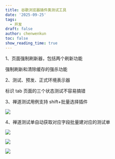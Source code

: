```yaml
---
title: 谷歌浏览器插件类测试工具
date: '2025-09-25'
tags:
  - 开发
draft: false
author: chenwenkun
toc: false
show_reading_time: true
---
```

1、页面强制刷新器，包括两个刷新功能

强制刷新和清除缓存的强杀功能

2、测试、预发、正式环境表示器

标识 tab 页面的三个状态测试不容易搞错

3、禅道测试用例支持 shift+批量选择插件

![](https://prod-files-secure.s3.us-west-2.amazonaws.com/c205fb54-92b2-4987-8be3-972b67d27acc/7ca8990d-2ef0-4ad6-8256-c807dbb8b3d5/image.png?X-Amz-Algorithm=AWS4-HMAC-SHA256&X-Amz-Content-Sha256=UNSIGNED-PAYLOAD&X-Amz-Credential=ASIAZI2LB466QHAILIWI%2F20251021%2Fus-west-2%2Fs3%2Faws4_request&X-Amz-Date=20251021T005226Z&X-Amz-Expires=3600&X-Amz-Security-Token=IQoJb3JpZ2luX2VjEFEaCXVzLXdlc3QtMiJHMEUCIQDMuRDPKEeoPGcelIDS87rbqOZvW5LrOgppgush8FZY8QIgO42BcpWAgp9qhYAqpxIyEHW4BalBRiC1Ip1PLbm3P2sqiAQI%2Bv%2F%2F%2F%2F%2F%2F%2F%2F%2F%2FARAAGgw2Mzc0MjMxODM4MDUiDI7EJWCFGt4EcVimwCrcAx5vlklS47%2FJYGvYGraKZ1zNBI7Nw0hmHcOBsnbCS8Y9m10uNhGfKeL5ErvY5p6deBEmh5Q9vRUnOsTkaXegp3vVZGji%2B88312XikzmJoWcSBHmAZBKDm8shRhEr0ya2wvpgL72BA5lx1X6Ge6ND1vO4OjaEQ2p%2BhZ%2B5hU3rmG7o0yqyrmS1FT3N8uzy8LqqDNfJ70P%2Fg3lfPFOY26en5qNvQoh3y1ZxexyPKeg0EcpUv%2FW1tLhiFNpPk4It1uU6WVEeJOGzwuT%2BglQwfyMWaP8lpHRsNOJRFxTLioJTOkQ96%2BMMq6rPrR9%2BnHRKERzVT7nsdXW3Y4OFTu5NzBYvk%2FeyUiZvig6v3du4I8kPKx7a%2FRXXs5Rz97Gw%2Fb%2F85x7K9VS3aAuKNOdJ71%2Fu41QNo69ECqQP48sPgAgoZ7mvNvFgDM8E1zooKQD2wsq8i%2Br%2F7MSm5OSwHrHL9LuIdq4IRMqRbNvIqBvn6FMfPYvkfUrcU%2BNV2QSIF8Hvl29hiW4PDTLKiQrRD59T91193bLsoX%2FZ6m4dIV52CqfS8mjm7N7zTBC%2Fgx5I79xlVjWeotOAbubrb5kLk3YTavZLM%2FY%2BuSCX%2BVZl3X7kMxj%2BzDAA7qSU7EfqOwrleoO2VzBiMPir28cGOqUBbtGkmA2TENRMUNE%2FY7ec%2FGmLp5znVICU3gCzm%2B6UEWRrP4d0ShaEIFwq0x%2BEYSE4wdT5r%2FS96YgJXG0BHZ%2FsZH5kVNvJIxP2sSYpFfdjhfU9PbBCGJNWkhHv%2FWIvQJi10bFGokn5P%2FsFmTLznWp%2FibIP0POa2rNxehblhZMXwkyiHxsU3f1RENnUML7GekPuiCml4IlSgF5P7Zf2GknSV2kHZTJk&X-Amz-Signature=e032330498052bd204e8d6a41d1bc75df026d1b7fe0e0609db73cb66bd783067&X-Amz-SignedHeaders=host&x-amz-checksum-mode=ENABLED&x-id=GetObject)

4、禅道测试单自动获取对应字段批量建对应的测试单

![](https://prod-files-secure.s3.us-west-2.amazonaws.com/c205fb54-92b2-4987-8be3-972b67d27acc/1ea39b01-dd1c-4a56-bb09-4fe87447f5c7/image.png?X-Amz-Algorithm=AWS4-HMAC-SHA256&X-Amz-Content-Sha256=UNSIGNED-PAYLOAD&X-Amz-Credential=ASIAZI2LB466QHAILIWI%2F20251021%2Fus-west-2%2Fs3%2Faws4_request&X-Amz-Date=20251021T005226Z&X-Amz-Expires=3600&X-Amz-Security-Token=IQoJb3JpZ2luX2VjEFEaCXVzLXdlc3QtMiJHMEUCIQDMuRDPKEeoPGcelIDS87rbqOZvW5LrOgppgush8FZY8QIgO42BcpWAgp9qhYAqpxIyEHW4BalBRiC1Ip1PLbm3P2sqiAQI%2Bv%2F%2F%2F%2F%2F%2F%2F%2F%2F%2FARAAGgw2Mzc0MjMxODM4MDUiDI7EJWCFGt4EcVimwCrcAx5vlklS47%2FJYGvYGraKZ1zNBI7Nw0hmHcOBsnbCS8Y9m10uNhGfKeL5ErvY5p6deBEmh5Q9vRUnOsTkaXegp3vVZGji%2B88312XikzmJoWcSBHmAZBKDm8shRhEr0ya2wvpgL72BA5lx1X6Ge6ND1vO4OjaEQ2p%2BhZ%2B5hU3rmG7o0yqyrmS1FT3N8uzy8LqqDNfJ70P%2Fg3lfPFOY26en5qNvQoh3y1ZxexyPKeg0EcpUv%2FW1tLhiFNpPk4It1uU6WVEeJOGzwuT%2BglQwfyMWaP8lpHRsNOJRFxTLioJTOkQ96%2BMMq6rPrR9%2BnHRKERzVT7nsdXW3Y4OFTu5NzBYvk%2FeyUiZvig6v3du4I8kPKx7a%2FRXXs5Rz97Gw%2Fb%2F85x7K9VS3aAuKNOdJ71%2Fu41QNo69ECqQP48sPgAgoZ7mvNvFgDM8E1zooKQD2wsq8i%2Br%2F7MSm5OSwHrHL9LuIdq4IRMqRbNvIqBvn6FMfPYvkfUrcU%2BNV2QSIF8Hvl29hiW4PDTLKiQrRD59T91193bLsoX%2FZ6m4dIV52CqfS8mjm7N7zTBC%2Fgx5I79xlVjWeotOAbubrb5kLk3YTavZLM%2FY%2BuSCX%2BVZl3X7kMxj%2BzDAA7qSU7EfqOwrleoO2VzBiMPir28cGOqUBbtGkmA2TENRMUNE%2FY7ec%2FGmLp5znVICU3gCzm%2B6UEWRrP4d0ShaEIFwq0x%2BEYSE4wdT5r%2FS96YgJXG0BHZ%2FsZH5kVNvJIxP2sSYpFfdjhfU9PbBCGJNWkhHv%2FWIvQJi10bFGokn5P%2FsFmTLznWp%2FibIP0POa2rNxehblhZMXwkyiHxsU3f1RENnUML7GekPuiCml4IlSgF5P7Zf2GknSV2kHZTJk&X-Amz-Signature=22fb9fe5d4161bb934a1e3e2ecab6aa777c95f600bdc9493c0d6efd195e8235a&X-Amz-SignedHeaders=host&x-amz-checksum-mode=ENABLED&x-id=GetObject)

![](https://prod-files-secure.s3.us-west-2.amazonaws.com/c205fb54-92b2-4987-8be3-972b67d27acc/fa727f1d-546c-42aa-9508-d8d3d1275bcd/image.png?X-Amz-Algorithm=AWS4-HMAC-SHA256&X-Amz-Content-Sha256=UNSIGNED-PAYLOAD&X-Amz-Credential=ASIAZI2LB466QHAILIWI%2F20251021%2Fus-west-2%2Fs3%2Faws4_request&X-Amz-Date=20251021T005226Z&X-Amz-Expires=3600&X-Amz-Security-Token=IQoJb3JpZ2luX2VjEFEaCXVzLXdlc3QtMiJHMEUCIQDMuRDPKEeoPGcelIDS87rbqOZvW5LrOgppgush8FZY8QIgO42BcpWAgp9qhYAqpxIyEHW4BalBRiC1Ip1PLbm3P2sqiAQI%2Bv%2F%2F%2F%2F%2F%2F%2F%2F%2F%2FARAAGgw2Mzc0MjMxODM4MDUiDI7EJWCFGt4EcVimwCrcAx5vlklS47%2FJYGvYGraKZ1zNBI7Nw0hmHcOBsnbCS8Y9m10uNhGfKeL5ErvY5p6deBEmh5Q9vRUnOsTkaXegp3vVZGji%2B88312XikzmJoWcSBHmAZBKDm8shRhEr0ya2wvpgL72BA5lx1X6Ge6ND1vO4OjaEQ2p%2BhZ%2B5hU3rmG7o0yqyrmS1FT3N8uzy8LqqDNfJ70P%2Fg3lfPFOY26en5qNvQoh3y1ZxexyPKeg0EcpUv%2FW1tLhiFNpPk4It1uU6WVEeJOGzwuT%2BglQwfyMWaP8lpHRsNOJRFxTLioJTOkQ96%2BMMq6rPrR9%2BnHRKERzVT7nsdXW3Y4OFTu5NzBYvk%2FeyUiZvig6v3du4I8kPKx7a%2FRXXs5Rz97Gw%2Fb%2F85x7K9VS3aAuKNOdJ71%2Fu41QNo69ECqQP48sPgAgoZ7mvNvFgDM8E1zooKQD2wsq8i%2Br%2F7MSm5OSwHrHL9LuIdq4IRMqRbNvIqBvn6FMfPYvkfUrcU%2BNV2QSIF8Hvl29hiW4PDTLKiQrRD59T91193bLsoX%2FZ6m4dIV52CqfS8mjm7N7zTBC%2Fgx5I79xlVjWeotOAbubrb5kLk3YTavZLM%2FY%2BuSCX%2BVZl3X7kMxj%2BzDAA7qSU7EfqOwrleoO2VzBiMPir28cGOqUBbtGkmA2TENRMUNE%2FY7ec%2FGmLp5znVICU3gCzm%2B6UEWRrP4d0ShaEIFwq0x%2BEYSE4wdT5r%2FS96YgJXG0BHZ%2FsZH5kVNvJIxP2sSYpFfdjhfU9PbBCGJNWkhHv%2FWIvQJi10bFGokn5P%2FsFmTLznWp%2FibIP0POa2rNxehblhZMXwkyiHxsU3f1RENnUML7GekPuiCml4IlSgF5P7Zf2GknSV2kHZTJk&X-Amz-Signature=29a74f4c68e47efdf8b6d1a04e22e4242f855e021fab2a25cc192d52a2270095&X-Amz-SignedHeaders=host&x-amz-checksum-mode=ENABLED&x-id=GetObject)

![](https://prod-files-secure.s3.us-west-2.amazonaws.com/c205fb54-92b2-4987-8be3-972b67d27acc/2a374ca8-3be3-4978-8ee1-2331f1db0267/image.png?X-Amz-Algorithm=AWS4-HMAC-SHA256&X-Amz-Content-Sha256=UNSIGNED-PAYLOAD&X-Amz-Credential=ASIAZI2LB466QHAILIWI%2F20251021%2Fus-west-2%2Fs3%2Faws4_request&X-Amz-Date=20251021T005226Z&X-Amz-Expires=3600&X-Amz-Security-Token=IQoJb3JpZ2luX2VjEFEaCXVzLXdlc3QtMiJHMEUCIQDMuRDPKEeoPGcelIDS87rbqOZvW5LrOgppgush8FZY8QIgO42BcpWAgp9qhYAqpxIyEHW4BalBRiC1Ip1PLbm3P2sqiAQI%2Bv%2F%2F%2F%2F%2F%2F%2F%2F%2F%2FARAAGgw2Mzc0MjMxODM4MDUiDI7EJWCFGt4EcVimwCrcAx5vlklS47%2FJYGvYGraKZ1zNBI7Nw0hmHcOBsnbCS8Y9m10uNhGfKeL5ErvY5p6deBEmh5Q9vRUnOsTkaXegp3vVZGji%2B88312XikzmJoWcSBHmAZBKDm8shRhEr0ya2wvpgL72BA5lx1X6Ge6ND1vO4OjaEQ2p%2BhZ%2B5hU3rmG7o0yqyrmS1FT3N8uzy8LqqDNfJ70P%2Fg3lfPFOY26en5qNvQoh3y1ZxexyPKeg0EcpUv%2FW1tLhiFNpPk4It1uU6WVEeJOGzwuT%2BglQwfyMWaP8lpHRsNOJRFxTLioJTOkQ96%2BMMq6rPrR9%2BnHRKERzVT7nsdXW3Y4OFTu5NzBYvk%2FeyUiZvig6v3du4I8kPKx7a%2FRXXs5Rz97Gw%2Fb%2F85x7K9VS3aAuKNOdJ71%2Fu41QNo69ECqQP48sPgAgoZ7mvNvFgDM8E1zooKQD2wsq8i%2Br%2F7MSm5OSwHrHL9LuIdq4IRMqRbNvIqBvn6FMfPYvkfUrcU%2BNV2QSIF8Hvl29hiW4PDTLKiQrRD59T91193bLsoX%2FZ6m4dIV52CqfS8mjm7N7zTBC%2Fgx5I79xlVjWeotOAbubrb5kLk3YTavZLM%2FY%2BuSCX%2BVZl3X7kMxj%2BzDAA7qSU7EfqOwrleoO2VzBiMPir28cGOqUBbtGkmA2TENRMUNE%2FY7ec%2FGmLp5znVICU3gCzm%2B6UEWRrP4d0ShaEIFwq0x%2BEYSE4wdT5r%2FS96YgJXG0BHZ%2FsZH5kVNvJIxP2sSYpFfdjhfU9PbBCGJNWkhHv%2FWIvQJi10bFGokn5P%2FsFmTLznWp%2FibIP0POa2rNxehblhZMXwkyiHxsU3f1RENnUML7GekPuiCml4IlSgF5P7Zf2GknSV2kHZTJk&X-Amz-Signature=e2cc8c493994543ac7a9875b00d0e46c601ec9a43bac6ca23c57cc1474104cba&X-Amz-SignedHeaders=host&x-amz-checksum-mode=ENABLED&x-id=GetObject)
